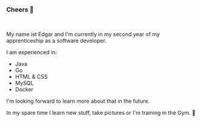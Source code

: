 ### Cheers 👋
<br>

My name ist Edgar and I'm currently in my second year of my apprenticeship as a software developer.

I am experienced in:
- Java
- Go
- HTML & CSS
- MySQL
- Docker

I'm looking forward to learn more about that in the future.

In my spare time I learn new stuff, take pictures or I'm training in the Gym. 💪
